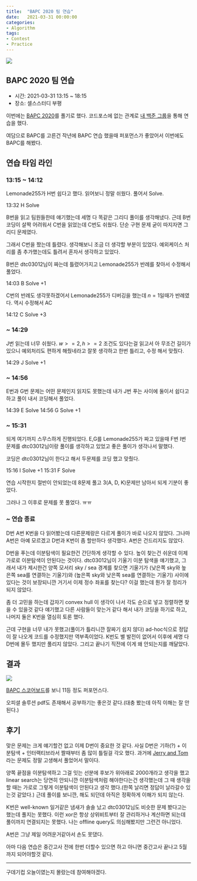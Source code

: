 ```yaml
---
title:  "BAPC 2020 팀 연습"
date:   2021-03-31 00:00:00
categories:
- Algorithm
tags:
- Contest
- Practice
---
```


![](https://i.imgur.com/0wtdNoW.png)

## BAPC 2020 팀 연습

- 시간: 2021-03-31 13:15 ~ 18:15
- 장소: 셀스스터디 부평

이번에는 [BAPC 2020](https://2020.bapc.eu/)를 풀기로 했다. 코드포스에 없는 관계로 [내 백준 그룹](https://www.acmicpc.net/group/6339)을 통해 연습을 했다.



여담으로 BAPC를 고른건 작년에 BAPC 연습 했을때 퍼포먼스가 좋았어서 이번에도 BAPC를 해봤다.


## 연습 타임 라인

### 13:15 ~ 14:12

Lemonade255가 H번 쉽다고 했다. 읽어보니 정말 쉬웠다. 풀어서 Solve.

13:32 H Solve

B번을 읽고 팀원들한테 얘기했는데 세명 다 똑같은 그리디 풀이를 생각해냈다. 근데 B번 코딩이 살짝 어려워서 C번을 읽었는데 C번도 쉬웠다. 단순 구현 문제 굳이 따지자면 그리디 문제였다. 

그래서 C번을 짰는데 틀렸다. 생각해보니 조금 더 생각할 부분이 있었다. 예외케이스 처리를 좀 추가했는데도 틀려서 혼자서 생각하고 있었다.

B번은 dtc03012님이 짜는데 틀렸어가지고 Lemonade255가 반례를 찾아서 수정해서 풀었다.

14:03 B Solve +1

C번의 반례도 생각못하겠어서 Lemonade255가 디버깅을 했는데 $n = 1$일때가 반례였다. 역시 수정해서 AC

14:12 C Solve +3


### ~ 14:29

J번 읽는데 너무 쉬웠다. $w >= 2, h >= 2$ 조건도 있다는걸 읽고서 아 무조건 길이가 있으니 예외처리도 편하게 해줬네라고 잘못 생각하고 한번 틀리고, 수정 해서 맞췄다.

14:29 J Solve +1

### ~ 14:56

E번과 G번 문제는 어떤 문제인지 읽지도 못했는데 내가 J번 푸는 사이에 둘이서 쉽다고 하고 풀이 내서 코딩해서 풀었다.

14:39 E Solve
14:56 G Solve +1

### ~ 15:31

되게 여기까지 스무스하게 진행되었다. E,G를 Lemonade255가 짜고 있을때 F번 I번 문제를 dtc03012님이랑 풀이를 생각하고 있었고 좋은 풀이가 생각나서 말했다. 

코딩은 dtc03012님이 한다고 해서 두문제를 코딩 했고 맞췄다.

15:16 I Solve +1
15:31 F Solve

연습 시작한지 절반이 안되었는데 8문제 풀고 3(A, D, K)문제만 남아서 되게 기분이 좋았다.

그러나 그 이후로 문제를 못 풀었다. ㅠㅠ

### ~ 연습 종료

D번 A번 K번을 다 읽어봤는데 다른문제랑은 다르게 풀이가 바로 나오지 않았다.
그나마 A번은 아예 모르겠고 D번과 K번이 좀 할만하다 생각했다. A번은 건드리지도 않았다.

D번을 푸는데 이분탐색이 필요한건 간단하게 생각할 수 있다. 높이 찾는건 쉬운데 이제 가로로 이분탐색이 안된다는 것이다. dtc03012님이 기울기 이분 탐색을 얘기했고, 그래서 내가 제시한건 양쪽 모서리 sky / sea 경계를 찾으면 기울기가 (낮은쪽 sky와 높은쪽 sea를 연결하는 기울기)와 (높은쪽 sky와 낮은쪽 sea를 연결하는 기울기) 사이에 있다는 것이 보장되니깐 거기서 이제 정수 좌표를 찾는다? 이걸 했는데 뭔가 잘 정리가 되지 않았다.

좀 더 고민을 하는데 갑자기 convex hull 이 생각이 나서 각도 순으로 넣고 정렬하면 찾을 수 있을것 같다 얘기했고 다른 사람들이 맞는거 같다 해서 내가 코딩을 하기로 하고, 나머지 둘은 K번을 열심히 토론 했다. 

근데 구현을 너무 내가 못했고(풀이가 틀리니깐 잘짜기 쉽지 않다) ad-hoc식으로 정답이 잘 나오게 코드를 수정했지만 역부족이었다. K번도 별 발전이 없어서 이후에 세명 다 D번에 몰두 했지만 풀리지 않았다. 그리고 끝나기 직전에 이게 왜 안되는지를 깨달았다.

## 결과

![](https://i.imgur.com/yFddo0O.png)

[BAPC 스코어보드](https://2020.bapc.eu/scoreboard)를 보니 11등 정도 퍼포먼스다.

오피셜 솔루션 pdf도 존재해서 공부하기는 좋은것 같다.(대충 봤는데 아직 이해는 잘 안 된다.)

## 후기

맞은 문제는 크게 얘기할건 없고 이제 D번이 중요한 것 같다. 사실 D번은 기하(?) + 이분탐색 + 인터랙티브라서 짤때부터 좀 많이 틀릴걸 각오 했다. 과거에 [Jerry and Tom](https://www.acmicpc.net/problem/14750)라는 문제도 정말 고생해서 풀었어서 말이다.

양쪽 끝점을 이분탐색하고 그걸 잇는 선분에 후보가 위아래로 2000개라고 생각을 했고 linear search는 당연히 안되니깐 이분탐색처럼 해야한다는건 생각했는데 그 때 생각을 할 때는 가로로 그렇게 이분탐색이 안된다고 생각 했다.(한쪽 날리면 정답이 날라갈수 있는것 같았다.) 근데 풀이를 보니깐, 해도 되던데 아직은 정확하게 이해가 되지 않는다.

K번은 well-known 일거같은 냄새가 솔솔 났고 dtc03012님도 비슷한 문제 봤다고는 했는데 풀지는 못했다. 이런 xor은 항상 상위비트부터 잘 관리하거나 계산하면 되는데 풀이까지 연결되지는 못했다. 나는 offline query도 의심해봤지만 그런건 아니었다.

A번은 그냥 제일 어려운거같아서 손도 못댔다. 

아마 다음 연습은 중간고사 전에 한번 더할수 있으면 하고 아니면 중간고사 끝나고 5월까지 되어야할것 같다.

---

구데기컵 오늘이였는지 몰랐는데 참여해야겠다.